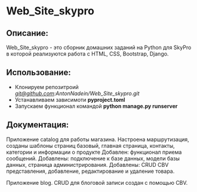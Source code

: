 # Web_Site_skypro

## Описание:

Web_Site_skypro - это сборник домашних заданий на Python для SkyPro в которой реализуются 
работа с HTML, CSS, Bootstrap, Django.

## Использование:
* Клонируем репозитроий *git@github.com:AntonNadein/Web_Site_skypro.git*
* Устанавливаем зависимоти **pyproject.toml**
* Запускаем функционал командой **python manage.py runserver**


## Документация:
Приложение catalog для работы магазина. Настроена маршрутизация, созданы шаблоны страниц
базовый, главная страница, контакты, категории и информации о продукте
Добавлен: функционал приема сообщений.
Добавлены: подключение к базе данных, модели базы данных, страница администрирования.
Добавлены: CRUD CBV представления, добавление, редактирование и удаление товара.

Приложение blog. CRUD для блоговой записи создан с помощью CBV.


